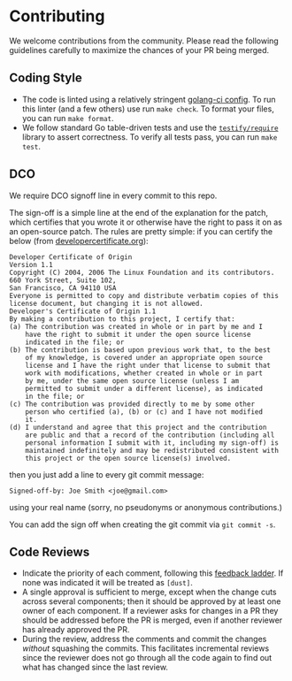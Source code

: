 # Contributing

We welcome contributions from the community. Please read the following guidelines carefully to maximize the chances of your PR being merged.

## Coding Style

- The code is linted using a relatively stringent [golang-ci config](./.golangci.yml). To run this linter (and a few others) use run `make check`. To format your files, you can run `make format`.
- We follow standard Go table-driven tests and use the [`testify/require`](https://github.com/stretchr/testify#require-package) library to assert correctness. To verify all tests pass, you can run `make test`.

## DCO

We require DCO signoff line in every commit to this repo.

The sign-off is a simple line at the end of the explanation for the
patch, which certifies that you wrote it or otherwise have the right to
pass it on as an open-source patch. The rules are pretty simple: if you
can certify the below (from
[developercertificate.org](https://developercertificate.org/)):

```
Developer Certificate of Origin
Version 1.1
Copyright (C) 2004, 2006 The Linux Foundation and its contributors.
660 York Street, Suite 102,
San Francisco, CA 94110 USA
Everyone is permitted to copy and distribute verbatim copies of this
license document, but changing it is not allowed.
Developer's Certificate of Origin 1.1
By making a contribution to this project, I certify that:
(a) The contribution was created in whole or in part by me and I
    have the right to submit it under the open source license
    indicated in the file; or
(b) The contribution is based upon previous work that, to the best
    of my knowledge, is covered under an appropriate open source
    license and I have the right under that license to submit that
    work with modifications, whether created in whole or in part
    by me, under the same open source license (unless I am
    permitted to submit under a different license), as indicated
    in the file; or
(c) The contribution was provided directly to me by some other
    person who certified (a), (b) or (c) and I have not modified
    it.
(d) I understand and agree that this project and the contribution
    are public and that a record of the contribution (including all
    personal information I submit with it, including my sign-off) is
    maintained indefinitely and may be redistributed consistent with
    this project or the open source license(s) involved.
```

then you just add a line to every git commit message:

    Signed-off-by: Joe Smith <joe@gmail.com>

using your real name (sorry, no pseudonyms or anonymous contributions.)

You can add the sign off when creating the git commit via `git commit -s`.

## Code Reviews

* Indicate the priority of each comment, following this
[feedback ladder](https://www.netlify.com/blog/2020/03/05/feedback-ladders-how-we-encode-code-reviews-at-netlify/).
If none was indicated it will be treated as `[dust]`.
* A single approval is sufficient to merge, except when the change cuts
across several components; then it should be approved by at least one owner
of each component. If a reviewer asks for changes in a PR they should be
addressed before the PR is merged, even if another reviewer has already
approved the PR.
* During the review, address the comments and commit the changes _without_ squashing the commits.
This facilitates incremental reviews since the reviewer does not go through all the code again to
find out what has changed since the last review.
